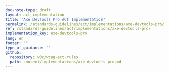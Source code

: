```yaml
---
doc-note-type: draft
layout: act_implementation
title: "Axe DevTools Pro ACT Implementation"
permalink: /standards-guidelines/act/implementations/axe-devtools-pro/
ref: /standards-guidelines/act/implementations/axe-devtools-pro/
implementation_key: axe-devtools-pro
lang: en
footer: ""
type_of_guidance: ""
github:
  repository: w3c/wcag-act-rules
  path: content/implementations/axe-devtools-pro.md
---
```

